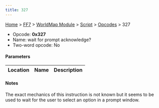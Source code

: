 ```yaml
---
title: 327
---
```


[Home](../../../../Main_Page.md) > [FF7](../../../../FF7.md) > [WorldMap Module](../../../WorldMap_Module.md) > [Script](../../Script.md) > [Opcodes](../Opcodes.md) > 327

-   Opcode: **0x327**
-   Name: wait for prompt acknowledge?
-   Two-word opcode: No

#### Parameters

| Location | Name | Description |
|:--------:|:----:|:-----------:|

#### Notes

The exact mechanics of this instruction is not known but it seems to be used to wait for the user to select an option in a prompt window.
